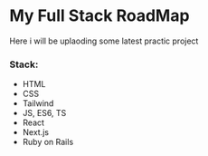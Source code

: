 # My Full Stack RoadMap

Here i will be uplaoding some latest practic project

### Stack:
- HTML
- CSS
- Tailwind
- JS, ES6, TS
- React
- Next.js
- Ruby on Rails